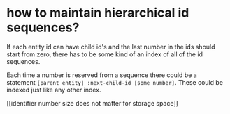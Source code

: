 # how to maintain hierarchical id sequences?
If each entity id can have child id's and the last number in the ids should start from zero, there has to be some kind of an index of all of the id sequences.

Each time a number is reserved from a sequence there could be a statement `[parent entity] :next-child-id [some number]`. These could be indexed just like any other index.

[[identifier number size does not matter for storage space]]